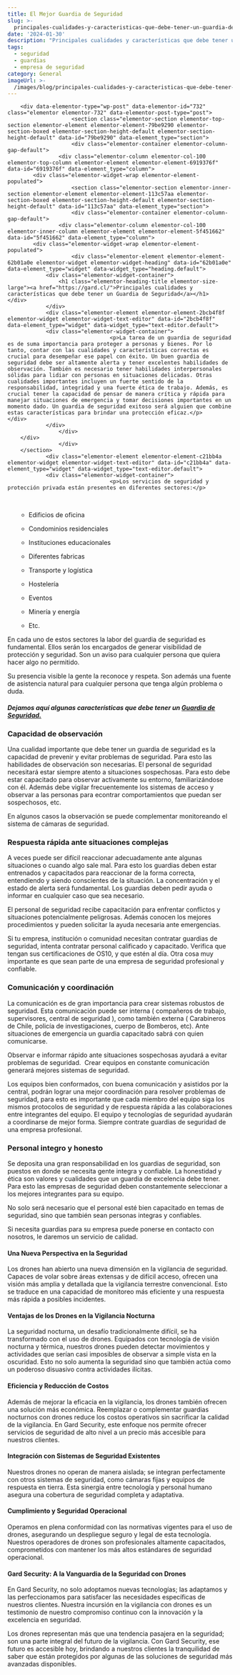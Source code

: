 ```yaml
---
title: El Mejor Guardia de Seguridad
slug: >-
  principales-cualidades-y-caracteristicas-que-debe-tener-un-guardia-de-seguridad-2
date: '2024-01-30'
description: "Principales cualidades y características que debe tener un Guardia de Seguridad\t\t\t\t \t\t\t\t \t\t\t\t \t\t\t\t \t\t\t\t\t\t\t\t\tLa tarea de un guardia de seguridad es de suma impor..."
tags:
  - seguridad
  - guardias
  - empresa de seguridad
category: General
imageUrl: >-
  /images/blog/principales-cualidades-y-caracteristicas-que-debe-tener-un-guardia-de-seguridad-2.jpg
---
```


		<div data-elementor-type="wp-post" data-elementor-id="732" class="elementor elementor-732" data-elementor-post-type="post">
						<section class="elementor-section elementor-top-section elementor-element elementor-element-79be9290 elementor-section-boxed elementor-section-height-default elementor-section-height-default" data-id="79be9290" data-element_type="section">
						<div class="elementor-container elementor-column-gap-default">
					<div class="elementor-column elementor-col-100 elementor-top-column elementor-element elementor-element-6919376f" data-id="6919376f" data-element_type="column">
			<div class="elementor-widget-wrap elementor-element-populated">
						<section class="elementor-section elementor-inner-section elementor-element elementor-element-113c57aa elementor-section-boxed elementor-section-height-default elementor-section-height-default" data-id="113c57aa" data-element_type="section">
						<div class="elementor-container elementor-column-gap-default">
					<div class="elementor-column elementor-col-100 elementor-inner-column elementor-element elementor-element-5f451662" data-id="5f451662" data-element_type="column">
			<div class="elementor-widget-wrap elementor-element-populated">
						<div class="elementor-element elementor-element-62b01a0e elementor-widget elementor-widget-heading" data-id="62b01a0e" data-element_type="widget" data-widget_type="heading.default">
				<div class="elementor-widget-container">
					<h1 class="elementor-heading-title elementor-size-large"><a href="https://gard.cl/">Principales cualidades y características que debe tener un Guardia de Seguridad</a></h1>				</div>
				</div>
				<div class="elementor-element elementor-element-2bcb4f8f elementor-widget elementor-widget-text-editor" data-id="2bcb4f8f" data-element_type="widget" data-widget_type="text-editor.default">
				<div class="elementor-widget-container">
									<p>La tarea de un guardia de seguridad es de suma importancia para proteger a personas y bienes. Por lo tanto, contar con las cualidades y características correctas es crucial para desempeñar ese papel con éxito. Un buen guardia de seguridad debe ser altamente alerta y tener excelentes habilidades de observación. También es necesario tener habilidades interpersonales sólidas para lidiar con personas en situaciones delicadas. Otras cualidades importantes incluyen un fuerte sentido de la responsabilidad, integridad y una fuerte ética de trabajo. Además, es crucial tener la capacidad de pensar de manera crítica y rápida para manejar situaciones de emergencia y tomar decisiones importantes en un momento dado. Un guardia de seguridad exitoso será alguien que combine estas características para brindar una protección eficaz.</p>								</div>
				</div>
					</div>
		</div>
					</div>
		</section>
				<div class="elementor-element elementor-element-c21bb4a elementor-widget elementor-widget-text-editor" data-id="c21bb4a" data-element_type="widget" data-widget_type="text-editor.default">
				<div class="elementor-widget-container">
									<p>Los servicios de seguridad y protección privada están presentes en diferentes sectores:</p>
<p><!-- /wp:paragraph --><!-- wp:list --></p>
<ul>
<li style="list-style-type: none;">
<ul>
<li style="list-style-type: none;">
<ul><!-- wp:list-item --></ul>
</li>
</ul>
<p> </p>
<ul>
<li>Edificios de oficina</li>
</ul>
</li>
</ul>
<p><!-- /wp:list-item --><!-- wp:list-item --></p>
<ul>
<li style="list-style-type: none;">
<ul>
<li>Condominios residenciales</li>
</ul>
</li>
</ul>
<p><!-- /wp:list-item --><!-- wp:list-item --></p>
<ul>
<li style="list-style-type: none;">
<ul>
<li>Instituciones educacionales</li>
</ul>
</li>
</ul>
<p><!-- /wp:list-item --><!-- wp:list-item --></p>
<ul>
<li style="list-style-type: none;">
<ul>
<li>Diferentes fabricas</li>
</ul>
</li>
</ul>
<p><!-- /wp:list-item --><!-- wp:list-item --></p>
<ul>
<li style="list-style-type: none;">
<ul>
<li>Transporte y logística</li>
</ul>
</li>
</ul>
<p><!-- /wp:list-item --><!-- wp:list-item --></p>
<ul>
<li style="list-style-type: none;">
<ul>
<li>Hostelería</li>
</ul>
</li>
</ul>
<p><!-- /wp:list-item --><!-- wp:list-item --></p>
<ul>
<li style="list-style-type: none;">
<ul>
<li>Eventos</li>
</ul>
</li>
</ul>
<p><!-- /wp:list-item --><!-- wp:list-item --></p>
<ul>
<li style="list-style-type: none;">
<ul>
<li>Minería y energía</li>
</ul>
</li>
</ul>
<p><!-- /wp:list-item --><!-- wp:list-item --></p>
<ul>
<li style="list-style-type: none;">
<ul>
<li>Etc.</li>
</ul>
</li>
</ul>
<p><!-- /wp:list-item --></p>
<p><!-- /wp:list --><!-- wp:paragraph --></p>
<p>En cada uno de estos sectores la labor del guardia de seguridad es fundamental. Ellos serán los encargados de generar visibilidad de protección y seguridad. Son un aviso para cualquier persona que quiera hacer algo no permitido.</p>
<p><!-- /wp:paragraph --><!-- wp:paragraph --></p>
<p>Su presencia visible la gente la reconoce y respeta. Son además una fuente de asistencia natural para cualquier persona que tenga algún problema o duda.</p>
<p><!-- /wp:paragraph --><!-- wp:heading {"level":3} --></p>
<h4><em><strong>Dejamos aquí algunas características que debe tener un <a href="https://gard.cl/guardias-de-seguridad-privada-para-empresas/">Guardia de Seguridad.</a></strong></em></h4>
<p><!-- /wp:heading --><!-- wp:paragraph --></p>
<p><!-- /wp:paragraph --><!-- wp:paragraph --></p>
<p><!-- /wp:paragraph --><!-- wp:heading {"level":3} --></p>
<h3 id="h-capacidad-de-observacion" class="wp-block-heading"><strong>Capacidad de observación</strong></h3>
<p><!-- /wp:heading --><!-- wp:paragraph --></p>
<p>Una cualidad importante que debe tener un guardia de seguridad es la capacidad de prevenir y evitar problemas de seguridad. Para esto las habilidades de observación son necesarias. El personal de seguridad necesitará estar siempre atento a situaciones sospechosas. Para esto debe estar capacitado para observar activamente su entorno, familiarizándose con él. Además debe vigilar frecuentemente los sistemas de acceso y observar a las personas para econtrar comportamientos que puedan ser sospechosos, etc.</p>
<p><!-- /wp:paragraph --><!-- wp:paragraph --></p>
<p>En algunos casos la observación se puede complementar monitoreando el sistema de cámaras de seguridad.</p>
<p><!-- /wp:paragraph --><!-- wp:paragraph --></p>
<p><!-- /wp:paragraph --><!-- wp:heading {"level":3} --></p>
<h3 id="h-respuesta-rapida-ante-situaciones-complejas" class="wp-block-heading"><strong>Respuesta rápida ante situaciones complejas</strong></h3>
<p><!-- /wp:heading --><!-- wp:paragraph --></p>
<p>A veces puede ser difícil reaccionar adecuadamente ante algunas situaciones o cuando algo sale mal. Para esto los guardias deben estar entrenados y capacitados para reaccionar de la forma correcta, entendiendo y siendo conscientes de la situación. La concentración y el estado de alerta será fundamental. Los guardias deben pedir ayuda o informar en cualquier caso que sea necesario.</p>
<p><!-- /wp:paragraph --><!-- wp:paragraph --></p>
<p>El personal de seguridad recibe capacitación para enfrentar conflictos y situaciones potencialmente peligrosas. Además conocen los mejores procedimientos y pueden solicitar la ayuda necesaria ante emergencias.</p>
<p><!-- /wp:paragraph --><!-- wp:paragraph --></p>
<p>Si tu empresa, institución o comunidad necesitan contratar guardias de seguridad, intenta contratar personal calificado y capacitado. Verifica que tengan sus certificaciones de OS10, y que estén al día. Otra cosa muy importante es que sean parte de una empresa de seguridad profesional y confiable.</p>
<p><!-- /wp:paragraph --><!-- wp:heading {"level":3} --></p>
<h3 id="h-comunicacion-y-coordinacion" class="wp-block-heading"><strong>Comunicación y coordinación</strong></h3>
<p><!-- /wp:heading --><!-- wp:paragraph --></p>
<p>La comunicación es de gran importancia para crear sistemas robustos de seguridad. Esta comunicación puede ser interna ( compañeros de trabajo, supervisores, central de seguridad ), como también externa ( Carabineros de Chile, policía de investigaciones, cuerpo de Bomberos, etc). Ante situaciones de emergencia un guardia capacitado sabrá con quien comunicarse.</p>
<p><!-- /wp:paragraph --><!-- wp:paragraph --></p>
<p>Observar e informar rápido ante situaciones sospechosas ayudará a evitar problemas de seguridad.  Crear equipos en constante comunicación generará mejores sistemas de seguridad.</p>
<p><!-- /wp:paragraph --><!-- wp:paragraph --></p>
<p>Los equipos bien conformados, con buena comunicación y asistidos por la central, podrán lograr una mejor coordinación para resolver problemas de seguridad, para esto es importante que cada miembro del equipo siga los mismos protocolos de seguridad y de respuesta rápida a las colaboraciones entre integrantes del equipo. El equipo y tecnologías de seguridad ayudarán a coordinarse de mejor forma. Siempre contrate guardias de seguridad de una empresa profesional.</p>
<p><!-- /wp:paragraph --><!-- wp:heading {"level":3} --></p>
<h3 id="h-personal-integro-y-honesto" class="wp-block-heading"><strong>Personal integro y honesto</strong></h3>
<p><!-- /wp:heading --><!-- wp:paragraph --></p>
<p>Se deposita una gran responsabilidad en los guardias de seguridad, son puestos en donde se necesita gente integra y confiable. La honestidad y ética son valores y cualidades que un guardia de excelencia debe tener. Para esto las empresas de seguridad deben constantemente seleccionar a los mejores integrantes para su equipo.</p>
<p><!-- /wp:paragraph --><!-- wp:paragraph --></p>
<p>No solo será necesario que el personal esté bien capacitado en temas de seguridad, sino que también sean personas integras y confiables.</p>
<p><!-- /wp:paragraph --><!-- wp:paragraph --></p>
<p>Si necesita guardias para su empresa puede ponerse en contacto con nosotros, le daremos un servicio de calidad.</p>
<p><!-- /wp:paragraph --></p>
<h4>Una Nueva Perspectiva en la Seguridad</h4>
<p>Los drones han abierto una nueva dimensión en la vigilancia de seguridad. Capaces de volar sobre áreas extensas y de difícil acceso, ofrecen una visión más amplia y detallada que la vigilancia terrestre convencional. Esto se traduce en una capacidad de monitoreo más eficiente y una respuesta más rápida a posibles incidentes.</p>
<h4>Ventajas de los Drones en la Vigilancia Nocturna</h4>
<p>La seguridad nocturna, un desafío tradicionalmente difícil, se ha transformado con el uso de drones. Equipados con tecnología de visión nocturna y térmica, nuestros drones pueden detectar movimientos y actividades que serían casi imposibles de observar a simple vista en la oscuridad. Esto no solo aumenta la seguridad sino que también actúa como un poderoso disuasivo contra actividades ilícitas.</p>
<h4>Eficiencia y Reducción de Costos</h4>
<p>Además de mejorar la eficacia en la vigilancia, los drones también ofrecen una solución más económica. Reemplazar o complementar guardias nocturnos con drones reduce los costos operativos sin sacrificar la calidad de la vigilancia. En Gard Security, este enfoque nos permite ofrecer servicios de seguridad de alto nivel a un precio más accesible para nuestros clientes.</p>
<h4>Integración con Sistemas de Seguridad Existentes</h4>
<p>Nuestros drones no operan de manera aislada; se integran perfectamente con otros sistemas de seguridad, como cámaras fijas y equipos de respuesta en tierra. Esta sinergia entre tecnología y personal humano asegura una cobertura de seguridad completa y adaptativa.</p>
<h4>Cumplimiento y Seguridad Operacional</h4>
<p>Operamos en plena conformidad con las normativas vigentes para el uso de drones, asegurando un despliegue seguro y legal de esta tecnología. Nuestros operadores de drones son profesionales altamente capacitados, comprometidos con mantener los más altos estándares de seguridad operacional.</p>
<h4>Gard Security: A la Vanguardia de la Seguridad con Drones</h4>
<p>En Gard Security, no solo adoptamos nuevas tecnologías; las adaptamos y las perfeccionamos para satisfacer las necesidades específicas de nuestros clientes. Nuestra incursión en la vigilancia con drones es un testimonio de nuestro compromiso continuo con la innovación y la excelencia en seguridad.</p>
<p>Los drones representan más que una tendencia pasajera en la seguridad; son una parte integral del futuro de la vigilancia. Con Gard Security, ese futuro es accesible hoy, brindando a nuestros clientes la tranquilidad de saber que están protegidos por algunas de las soluciones de seguridad más avanzadas disponibles.</p>								</div>
				</div>
					</div>
		</div>
					</div>
		</section>
				</div>
		
